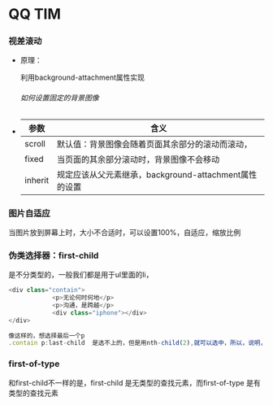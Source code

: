 # QQ   TIM

### 视差滚动

- 原理：

  利用background-attachment属性实现

  ###### *如何设置固定的背景图像* 

- | 参数      | 含义                                    |
  | ------- | ------------------------------------- |
  | scroll  | 默认值：背景图像会随着页面其余部分的滚动而滚动，              |
  | fixed   | 当页面的其余部分滚动时，背景图像不会移动                  |
  | inherit | 规定应该从父元素继承，background-attachment属性的设置 |

### 图片自适应

当图片放到屏幕上时，大小不合适时，可以设置100%，自适应，缩放比例

### 伪类选择器：first-child

是不分类型的，一般我们都是用于ul里面的li，

````javascript
<div class="contain">
            <p>无论何时何地</p>
            <p>沟通，是跨越</p>
            <div class="iphone"></div>
</div>
            
像这样的，想选择最后一个p 
.contain p:last-child  是选不上的，但是用nth-child(2),就可以选中，所以，说明，这是一种 `不分类型的选择器`；
````

### first-of-type

和first-child不一样的是，first-child 是无类型的查找元素，而first-of-type 是有类型的查找元素

